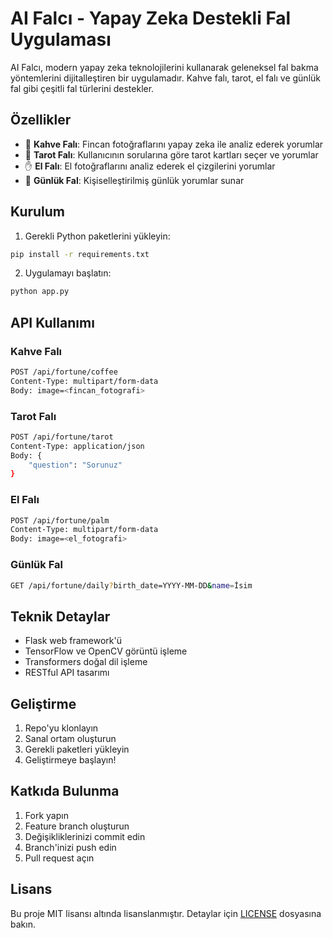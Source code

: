 # AI Falcı - Yapay Zeka Destekli Fal Uygulaması

AI Falcı, modern yapay zeka teknolojilerini kullanarak geleneksel fal bakma yöntemlerini dijitalleştiren bir uygulamadır. Kahve falı, tarot, el falı ve günlük fal gibi çeşitli fal türlerini destekler.

## Özellikler

- 🔮 **Kahve Falı**: Fincan fotoğraflarını yapay zeka ile analiz ederek yorumlar
- 🎴 **Tarot Falı**: Kullanıcının sorularına göre tarot kartları seçer ve yorumlar
- ✋ **El Falı**: El fotoğraflarını analiz ederek el çizgilerini yorumlar
- 📅 **Günlük Fal**: Kişiselleştirilmiş günlük yorumlar sunar

## Kurulum

1. Gerekli Python paketlerini yükleyin:
```bash
pip install -r requirements.txt
```

2. Uygulamayı başlatın:
```bash
python app.py
```

## API Kullanımı

### Kahve Falı
```bash
POST /api/fortune/coffee
Content-Type: multipart/form-data
Body: image=<fincan_fotografi>
```

### Tarot Falı
```bash
POST /api/fortune/tarot
Content-Type: application/json
Body: {
    "question": "Sorunuz"
}
```

### El Falı
```bash
POST /api/fortune/palm
Content-Type: multipart/form-data
Body: image=<el_fotografi>
```

### Günlük Fal
```bash
GET /api/fortune/daily?birth_date=YYYY-MM-DD&name=İsim
```

## Teknik Detaylar

- Flask web framework'ü
- TensorFlow ve OpenCV görüntü işleme
- Transformers doğal dil işleme
- RESTful API tasarımı

## Geliştirme

1. Repo'yu klonlayın
2. Sanal ortam oluşturun
3. Gerekli paketleri yükleyin
4. Geliştirmeye başlayın!

## Katkıda Bulunma

1. Fork yapın
2. Feature branch oluşturun
3. Değişikliklerinizi commit edin
4. Branch'inizi push edin
5. Pull request açın

## Lisans

Bu proje MIT lisansı altında lisanslanmıştır. Detaylar için [LICENSE](LICENSE) dosyasına bakın. 